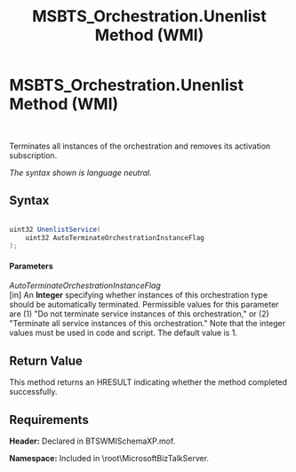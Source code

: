 ﻿---
title: MSBTS_Orchestration.Unenlist Method (WMI)
TOCTitle: MSBTS_Orchestration.Unenlist Method (WMI)
ms:assetid: fe227bda-072e-486d-8ebd-eada8ea6390c
ms:mtpsurl: https://msdn.microsoft.com/library/Aa562143(v=BTS.80)
ms:contentKeyID: 51533758
ms.date: 08/30/2017
mtps_version: v=BTS.80
---

# MSBTS\_Orchestration.Unenlist Method (WMI)

 

Terminates all instances of the orchestration and removes its activation subscription.

*The syntax shown is language neutral.*

## Syntax

```C#
  
uint32 UnenlistService(  
    uint32 AutoTerminateOrchestrationInstanceFlag  
);  
```

#### Parameters

*AutoTerminateOrchestrationInstanceFlag*  
\[in\] An **Integer** specifying whether instances of this orchestration type should be automatically terminated. Permissible values for this parameter are (1) "Do not terminate service instances of this orchestration," or (2) "Terminate all service instances of this orchestration." Note that the integer values must be used in code and script. The default value is 1.

## Return Value

This method returns an HRESULT indicating whether the method completed successfully.

## Requirements

**Header:** Declared in BTSWMISchemaXP.mof.

**Namespace:** Included in \\root\\MicrosoftBizTalkServer.

